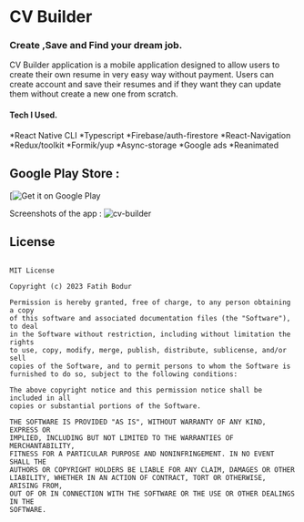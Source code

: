 # CV Builder
### Create ,Save and  Find your dream job.
CV Builder application is a mobile application designed to allow users to create their own resume in very easy way without payment. 
Users can create account and save their resumes and if they want they can update them without create a new one from scratch.

#### Tech I Used.
*React Native CLI
*Typescript
*Firebase/auth-firestore
*React-Navigation
*Redux/toolkit
*Formik/yup
*Async-storage
*Google ads
*Reanimated

## Google Play Store :

[![Get it on Google Play](https://play.google.com/store/apps/details?id=com.footyapp)

Screenshots of the app :
![cv-builder](https://user-images.githubusercontent.com/60707082/229289803-1f56ea6d-6a18-4b2e-9c2c-54384d6cc21d.jpg)



## License
```

MIT License

Copyright (c) 2023 Fatih Bodur

Permission is hereby granted, free of charge, to any person obtaining a copy
of this software and associated documentation files (the "Software"), to deal
in the Software without restriction, including without limitation the rights
to use, copy, modify, merge, publish, distribute, sublicense, and/or sell
copies of the Software, and to permit persons to whom the Software is
furnished to do so, subject to the following conditions:

The above copyright notice and this permission notice shall be included in all
copies or substantial portions of the Software.

THE SOFTWARE IS PROVIDED "AS IS", WITHOUT WARRANTY OF ANY KIND, EXPRESS OR
IMPLIED, INCLUDING BUT NOT LIMITED TO THE WARRANTIES OF MERCHANTABILITY,
FITNESS FOR A PARTICULAR PURPOSE AND NONINFRINGEMENT. IN NO EVENT SHALL THE
AUTHORS OR COPYRIGHT HOLDERS BE LIABLE FOR ANY CLAIM, DAMAGES OR OTHER
LIABILITY, WHETHER IN AN ACTION OF CONTRACT, TORT OR OTHERWISE, ARISING FROM,
OUT OF OR IN CONNECTION WITH THE SOFTWARE OR THE USE OR OTHER DEALINGS IN THE
SOFTWARE.
